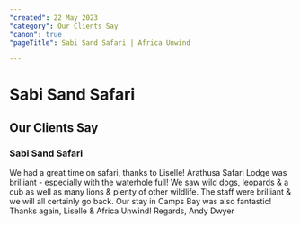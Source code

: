 ```yaml
---
"created": 22 May 2023
"category": Our Clients Say
"canon": true
"pageTitle": Sabi Sand Safari | Africa Unwind

---
```


# Sabi Sand Safari
## Our Clients Say
### Sabi Sand Safari

We had a great time on safari, thanks to Liselle! Arathusa Safari Lodge was brilliant - especially with the waterhole full! We saw wild dogs, leopards & a cub as well as many lions & plenty of other wildlife. 
The staff were brilliant & we will all certainly go back. Our stay in Camps Bay was also fantastic!
Thanks again, Liselle & Africa Unwind!
Regards,
Andy Dwyer